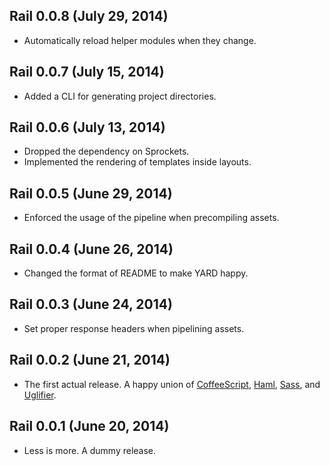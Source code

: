 ## Rail 0.0.8 (July 29, 2014)

* Automatically reload helper modules when they change.

## Rail 0.0.7 (July 15, 2014)

* Added a CLI for generating project directories.

## Rail 0.0.6 (July 13, 2014)

* Dropped the dependency on Sprockets.
* Implemented the rendering of templates inside layouts.

## Rail 0.0.5 (June 29, 2014)

* Enforced the usage of the pipeline when precompiling assets.

## Rail 0.0.4 (June 26, 2014)

* Changed the format of README to make YARD happy.

## Rail 0.0.3 (June 24, 2014)

* Set proper response headers when pipelining assets.

## Rail 0.0.2 (June 21, 2014)

* The first actual release. A happy union of
  [CoffeeScript](http://coffeescript.org/),
  [Haml](http://haml.info/),
  [Sass](http://sass-lang.com/), and
  [Uglifier](https://github.com/lautis/uglifier).

## Rail 0.0.1 (June 20, 2014)

* Less is more. A dummy release.
